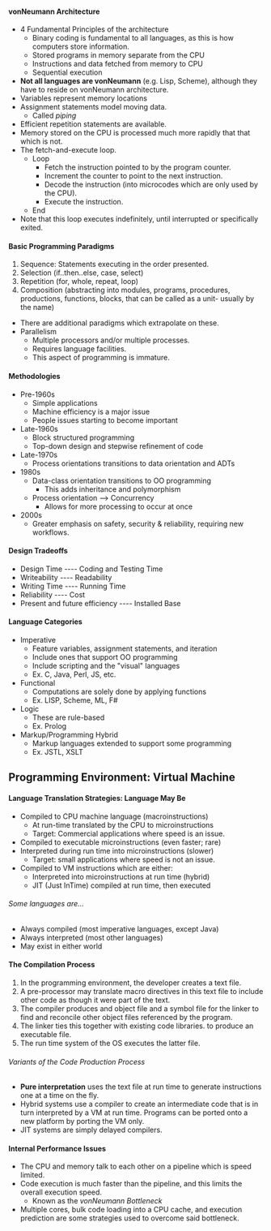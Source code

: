 #### vonNeumann Architecture
- 4 Fundamental Principles of the architecture
	- Binary coding is fundamental to all languages, as this is how computers store information.
	- Stored programs in memory separate from the CPU
	- Instructions and data fetched from memory to CPU
	- Sequential execution
- **Not all languages are vonNeumann** (e.g. Lisp, Scheme), although they have to reside on vonNeumann architecture.
- Variables represent memory locations
- Assignment statements model moving data.
	- Called *piping*
- Efficient repetition statements are available.
- Memory stored on the CPU is processed much more rapidly that that which is not.
- The fetch-and-execute loop.
	- Loop
		- Fetch the instruction pointed to by the program counter.
		- Increment the counter to point to the next instruction.
		- Decode the instruction (into microcodes which are only used by the CPU).
		- Execute the instruction.
	- End
- Note that this loop executes indefinitely, until interrupted or specifically exited.
#### Basic Programming Paradigms
1. Sequence: Statements executing in the order presented.
2. Selection (if..then..else, case, select)
3. Repetition (for, whole, repeat, loop)
4. Composition (abstracting into modules, programs, procedures, productions, functions, blocks, that can be called as a unit- usually by the name)
- There are additional paradigms which extrapolate on these.
- Parallelism
	- Multiple processors and/or multiple processes.
	- Requires language facilities.
	- This aspect of programming is immature.
#### Methodologies
- Pre-1960s
	- Simple applications
	- Machine efficiency is a major issue
	- People issues starting to become important
- Late-1960s
	- Block structured programming
	- Top-down design and stepwise refinement of code
- Late-1970s
	- Process orientations transitions to data orientation and ADTs
- 1980s
	- Data-class orientation transitions to OO programming
		- This adds inheritance and polymorphism
	- Process orientation --> Concurrency
		- Allows for more processing to occur at once
- 2000s
	- Greater emphasis on safety, security & reliability, requiring new workflows.
#### Design Tradeoffs
- Design Time ---- Coding and Testing Time
- Writeability ---- Readability
- Writing Time ---- Running Time
- Reliability ---- Cost
- Present and future efficiency ---- Installed Base
#### Language Categories
- Imperative
	- Feature variables, assignment statements, and iteration
	- Include ones that support OO programming
	- Include scripting and the "visual" languages
	- Ex. C, Java, Perl, JS, etc.
- Functional
	- Computations are solely done by applying functions
	- Ex. LISP, Scheme, ML, F#
- Logic
	- These are rule-based
	- Ex. Prolog
- Markup/Programming Hybrid
	- Markup languages extended to support some programming
	- Ex. JSTL, XSLT
## Programming Environment: Virtual Machine
#### Language Translation Strategies: Language May Be
- Compiled to CPU machine language (macroinstructions)
	- At run-time translated by the CPU to microinstructions
	- Target: Commercial applications where speed is an issue.
- Compiled to executable microinstructions (even faster; rare)
- Interpreted during run time into microinstructions (slower)
	- Target: small applications where speed is not an issue.
- Compiled to VM instructions which are either:
	- Interpreted into microinstructions at run time (hybrid)
	- JIT (Just InTime) compiled at run time, then executed
###### Some languages are...
- Always compiled (most imperative languages, except Java)
- Always interpreted (most other languages)
- May exist in either world
#### The Compilation Process
1. In the programming environment, the developer creates a text file.
2. A pre-processor may translate macro directives in this text file to include other code as though it were part of the text.
3. The compiler produces and object file and a symbol file for the linker to find and reconcile other object files referenced by the program.
4. The linker ties this together with existing code libraries. to produce an executable file.
5. The run time system of the OS executes the latter file.
###### Variants of the Code Production Process
- **Pure interpretation** uses the text file at run time to generate instructions one at a time on the fly.
- Hybrid systems use a compiler to create an intermediate code that is in turn interpreted by a VM at run time. Programs can be ported onto a new platform by porting the VM only.
- JIT systems are simply delayed compilers.
#### Internal Performance Issues
- The CPU and memory talk to each other on a pipeline which is speed limited.
- Code execution is much faster than the pipeline, and this limits the overall execution speed.
	- Known as the *vonNeumann Bottleneck*
- Multiple cores, bulk code loading into a CPU cache, and execution prediction are some strategies used to overcome said bottleneck.